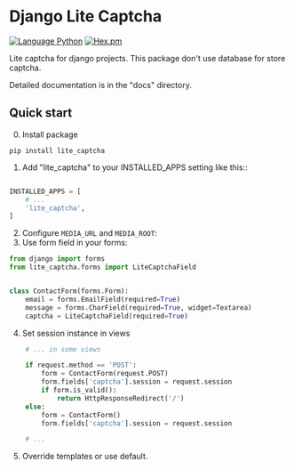 # Django Lite Captcha

[![Language Python](https://img.shields.io/badge/language-python-blue.svg)](https://img.shields.io/badge/language-python-blue.svg)
[![Hex.pm](https://img.shields.io/hexpm/l/plug.svg)](https://github.com/memclutter/django-lite-captcha)

Lite captcha for django projects. This package don't use database for store captcha.

Detailed documentation is in the "docs" directory.

## Quick start

0. Install package

```
pip install lite_captcha
```

1. Add "lite_captcha" to your INSTALLED_APPS setting like this::

```python

INSTALLED_APPS = [
    # ...
    'lite_captcha',
]

```
2. Configure `MEDIA_URL` and `MEDIA_ROOT`:
3. Use form field in your forms:
```python
from django import forms
from lite_captcha.forms import LiteCaptchaField


class ContactForm(forms.Form):
    email = forms.EmailField(required=True)
    message = forms.CharField(required=True, widget=Textarea)
    captcha = LiteCaptchaField(required=True)
```
4. Set session instance in views
```python
    # ... in some views

    if request.method == 'POST':
        form = ContactForm(request.POST)
        form.fields['captcha'].session = request.session
        if form.is_valid():
            return HttpResponseRedirect('/')
    else:
        form = ContactForm()
        form.fields['captcha'].session = request.session

    # ...
```
5. Override templates or use default.
